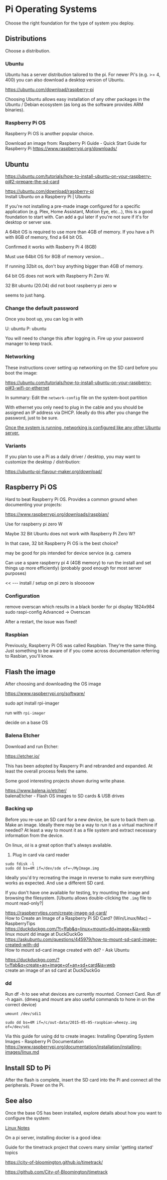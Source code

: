 # Pi Operating Systems

Choose the right foundation for the type of system you deploy. 

## Distributions

Choose a distribution.

### Ubuntu

Ubuntu has a server distribution tailored to the pi. For newer Pi's (e.g. >= 4, 400) you can also download a desktop version of Ubuntu. 

https://ubuntu.com/download/raspberry-pi

Choosing Ubuntu allows easy installation of any other packages in the Ubuntu / Debian ecosystem (as long as the software provides ARM binaries). 

### Raspberry Pi OS

Raspberry Pi OS is another popular choice. 

Download an image from:
Raspberry Pi Guide - Quick Start Guide for Raspberry Pi
https://www.raspberrypi.org/downloads/


## Ubuntu

https://ubuntu.com/tutorials/how-to-install-ubuntu-on-your-raspberry-pi#2-prepare-the-sd-card

https://ubuntu.com/download/raspberry-pi  
Install Ubuntu on a Raspberry Pi | Ubuntu  

If you're not installing a pre-made image configured for a specific application (e.g. Plex, Home Assistant, Motion Eye, etc...), this is a good foundation to start with. Can add a gui later if you're not sure if it's for desktop or server use. 

A 64bit OS is required to use more than 4GB of memory. If you have a Pi with 8GB of memory, find a 64 bit OS. 

Confirmed it works with Rasberry Pi 4 (8GB)

Must use 64bit OS for 8GB of memory version...

If running 32bit os, don't buy anything bigger than 4GB of memory.

64 bit OS does not work with Raspberry Pi Zero W.

32 Bit ubuntu (20.04) did not boot raspberry pi zero w

seems to just hang. 

### Change the default password

Once you boot up, you can log in with 

U: ubuntu
P: ubuntu

You will need to change this after logging in. Fire up your password manager to keep track. 

### Networking

These instructions cover setting up networking on the SD card before you boot the image:

https://ubuntu.com/tutorials/how-to-install-ubuntu-on-your-raspberry-pi#3-wifi-or-ethernet

In summary: Edit the `network-config` file on the system-boot partition

With ethernet you only need to plug in the cable and you should be assigned an IP address via DHCP. Ideally do this after you change the password, just to be sure. 

[Once the system is running, networking is configured like any other Ubuntu server.](/system/network.md)

### Variants

If you plan to use a Pi as a daily driver / desktop, you may want to customize the desktop / distribution:

https://ubuntu-pi-flavour-maker.org/download/



## Raspberry Pi OS

Hard to beat Raspberry Pi OS. Provides a common ground when documenting your projects: 

https://www.raspberrypi.org/downloads/raspbian/

Use for raspberry pi zero W

Maybe 32 Bit Ubuntu does not work with Raspberry Pi Zero W? 

In that case, 32 bit Raspberry Pi OS is the best choice?

may be good for pis intended for device service (e.g. camera

Can use a spare raspberry pi 4 (4GB memory) to run the install and set things up more efficiently)
(probably good enough for most server purposes)

<< --- install / setup on pi zero is slooooow

### Configuration

remove overscan which results in a black border for pi display
1824x984
sudo raspi-config
Advanced -> Overscan

After a restart, the issue was fixed!

### Raspbian

Previously, Raspberry Pi OS was called Raspbian. They're the same thing. Just something to be aware of if you come across documentation referring to Rasbian, you'll know. 







## Flash the image

After choosing and downloading the OS image

https://www.raspberrypi.org/software/

sudo apt install rpi-imager

run with `rpi-imager`

decide on a base OS

### Balena Etcher

Download and run Etcher:

https://etcher.io/

This has been adopted by Rasperry Pi and rebranded and expanded. At least the overall process feels the same.

Some good interesting projects shown during write phase.

https://www.balena.io/etcher/  
balenaEtcher - Flash OS images to SD cards & USB drives  


### Backing up

Before you re-use an SD card for a new device, be sure to back them up. 
Make an image. Ideally there may be a way to run it as a virtual machine if needed? At least a way to mount it as a file system and extract necessary information from the device. 

On linux, `dd` is a great option that's always available. 

1. Plug in card via card reader

```
sudo fdisk -l
sudo dd bs=4M if=/dev/sde of=~/MyImage.img
```

Ideally you'd try recreating the image in reverse to make sure everything works as expected. And use a different SD card. 

If you don't have one available for testing, try mounting the image and browsing the filesystem. [Ubuntu allows double-clicking the `.img` file to mount read-only?]


https://raspberrytips.com/create-image-sd-card/  
How to Create an Image of a Raspberry Pi SD Card? (Win/Linux/Mac) – RaspberryTips  
https://duckduckgo.com/?t=ffab&q=linux+mount+dd+image+&ia=web  
linux mount dd image at DuckDuckGo  
https://askubuntu.com/questions/445979/how-to-mount-sd-card-image-created-with-dd  
How to mount sd-card image created with dd? - Ask Ubuntu  

https://duckduckgo.com/?t=ffab&q=create+an+image+of+an+sd+card&ia=web  
create an image of an sd card at DuckDuckGo  



### dd

Run df -h to see what devices are currently mounted.
Connect Card.
Run df -h again.
(dmesg and mount are also useful commands to hone in on the correct device)

    umount /dev/sdi1

    sudo dd bs=4M if=/c/out-data/2015-05-05-raspbian-wheezy.img of=/dev/sdi

Via this guide for using dd to create images:
Installing Operating System Images - Raspberry Pi Documentation
https://www.raspberrypi.org/documentation/installation/installing-images/linux.md


## Install SD to Pi

After the flash is complete, insert the SD card into the Pi and connect all the peripherals. Power on the Pi. 



## See also

Once the base OS has been installed, explore details about how you want to configure the system:

[Linux Notes](/system/linux/index.md)

On a pi server, installing docker is a good idea:




Guide for the timetrack project that covers many similar 'getting started' topics

https://city-of-bloomington.github.io/timetrack/

https://github.com/City-of-Bloomington/timetrack

